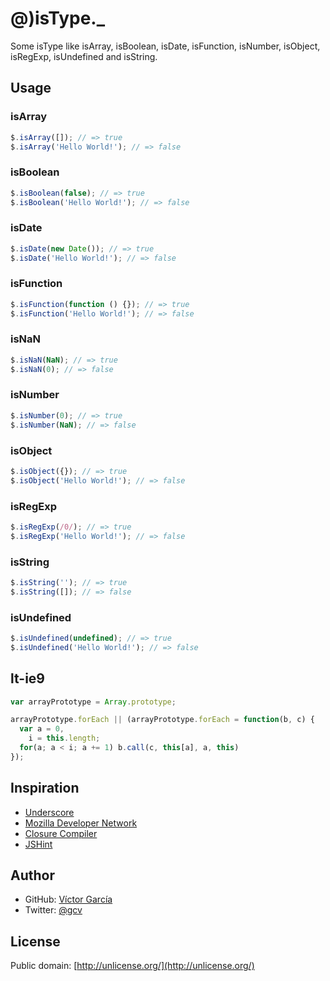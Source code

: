 # @)isType._

Some isType like isArray, isBoolean, isDate, isFunction, isNumber, isObject, isRegExp, isUndefined and isString.

## Usage

### isArray

```javascript
$.isArray([]); // => true
$.isArray('Hello World!'); // => false
```

### isBoolean

```javascript
$.isBoolean(false); // => true
$.isBoolean('Hello World!'); // => false
```

### isDate

```javascript
$.isDate(new Date()); // => true
$.isDate('Hello World!'); // => false
```

### isFunction

```javascript
$.isFunction(function () {}); // => true
$.isFunction('Hello World!'); // => false
```

### isNaN

```javascript
$.isNaN(NaN); // => true
$.isNaN(0); // => false
```

### isNumber

```javascript
$.isNumber(0); // => true
$.isNumber(NaN); // => false
```

### isObject

```javascript
$.isObject({}); // => true
$.isObject('Hello World!'); // => false
```

### isRegExp

```javascript
$.isRegExp(/0/); // => true
$.isRegExp('Hello World!'); // => false
```

### isString

```javascript
$.isString(''); // => true
$.isString([]); // => false
```

### isUndefined

```javascript
$.isUndefined(undefined); // => true
$.isUndefined('Hello World!'); // => false
```

## lt-ie9

```javascript
var arrayPrototype = Array.prototype;

arrayPrototype.forEach || (arrayPrototype.forEach = function(b, c) {
  var a = 0,
    i = this.length;
  for(a; a < i; a += 1) b.call(c, this[a], a, this)
});
```

## Inspiration

- [Underscore](http://underscorejs.org/)
- [Mozilla Developer Network](https://developer.mozilla.org/en-US/docs/JavaScript/Reference/Global_Objects/Object/toString#Using_toString_to_detect_object_type)
- [Closure Compiler](http://closure-compiler.appspot.com/home)
- [JSHint](http://www.jshint.com/)

## Author

* GitHub: [Víctor García](https://github.com/gc-victor)
* Twitter: [@gcv](http://twitter.com/gcv)

## License

Public domain: [http://unlicense.org/](http://unlicense.org/)
